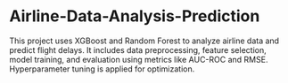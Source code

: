 # Airline-Data-Analysis-Prediction
This project uses XGBoost and Random Forest to analyze airline data and predict flight delays. It includes data preprocessing, feature selection, model training, and evaluation using metrics like AUC-ROC and RMSE. Hyperparameter tuning is applied for optimization.
